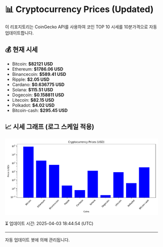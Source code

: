 
# 📊 Cryptocurrency Prices (Updated)

이 리포지토리는 CoinGecko API를 사용하여 코인 TOP 10 시세를 10분가격으로 자동 업데이트합니다.

## 💰 현재 시세
- Bitcoin: **$82121 USD**
- Ethereum: **$1786.06 USD**
- Binancecoin: **$589.41 USD**
- Ripple: **$2.05 USD**
- Cardano: **$0.636775 USD**
- Solana: **$115.51 USD**
- Dogecoin: **$0.158811 USD**
- Litecoin: **$82.15 USD**
- Polkadot: **$4.02 USD**
- Bitcoin-cash: **$295.45 USD**

## 📈 시세 그래프 (로그 스케일 적용)
![Crypto Prices](crypto_prices.png)

⏳ 업데이트 시간: 2025-04-03 18:44:54 (UTC)

---
자동 업데이트 봇에 의해 관리됩니다.
